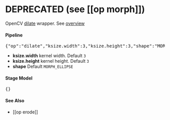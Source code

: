 # DEPRECATED (see [[op morph]])

OpenCV [dilate](http://docs.opencv.org/modules/imgproc/doc/filtering.html?highlight=dilate#dilate) wrapper. See [overview](http://docs.opencv.org/doc/tutorials/imgproc/erosion_dilatation/erosion_dilatation.html)

#### Pipeline
<pre>{"op":"dilate","ksize.width":3,"ksize.height":3,"shape":"MORPH_ELLIPSE"}</pre>
* **ksize.width** kernel width. Default `3`
* **ksize.height** kernel height. Default `3`
* **shape** Default `MORPH_ELLIPSE`

#### Stage Model
<pre>{}</pre>

#### See Also
* [[op erode]]
